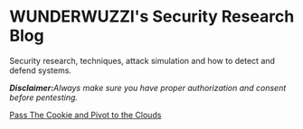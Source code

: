 # WUNDERWUZZI's Security Research Blog
Security research, techniques, attack simulation and how to detect and defend systems.

<i><b>Disclaimer:</b>Always make sure you have proper authorization and consent before pentesting.</i>

<a href="https://wunderwuzzi23.github.io/blog/passthecookie.html">Pass The Cookie and Pivot to the Clouds</a>
